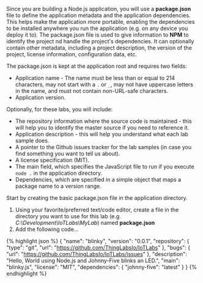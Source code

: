 Since you are building a Node.js application, you will use a __package.json__ file to define the application metadata and the application dependencies. This helps make the application more portable, enabling the dependencies to be installed anywhere you run the application (e.g. on any device you deploy it to). The package.json file is used to give information to __NPM__ to identify the project nd handle the project's dependencies. It can optionally contain other metadata, including a project description, the version of the project, license information, configuration data, etc.

The package.json is kept at the application root and requires two fields:

* Application name - The name must be less than or equal to 214 characters, may not start with a `.` or `_`, may not have uppercase letters in the name, and must not contain non-URL-safe characters.
* Application version.

Optionally, for these labs, you will include:

* The repository information where the source code is maintained - this will help you to identify the master source if you need to reference it.
* Application description - this will help you understand what each lab sample does.
* A pointer to the Github issues tracker for the lab samples (in case you find something you want to tell us about).
* A license specification (MIT).
* The main field, which specifies the JavaScript file to run if you execute `node .` in the application directory. 
* Dependencies, which are specified in a simple object that maps a package name to a version range.

Start by creating the basic package.json file in the application directory.

1. Using your favorite/preferred text/code editor, create a file in the directory you want to use for this lab (e.g. _C:\Development\IoTLabs\MyLab_) named __package.json__
2. Add the following code...

  {% highlight json %}
  {
    "name": "blinky",
    "version": "0.0.1",
    "repository": {
      "type": "git",
      "url": "https://github.com/ThingLabsIo/IoTLabs"
    },
    "bugs": {
      "url": "https://github.com/ThingLabsIo/IoTLabs/issues"
    },
    "description": "Hello, World using Node.js and Johnny-Five blinks an LED.",
    "main": "blinky.js",
    "license": "MIT",
    "dependencies": {
      "johnny-five": "latest"
    }
  }
  {% endhighlight %}